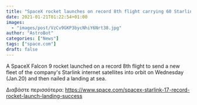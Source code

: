 ```yaml
---
title: "SpaceX rocket launches on record 8th flight carrying 60 Starlink satellites, nails landing"
date: 2021-01-21T01:22:54+01:00
images:
  - "images/post/VzCv9GKP3bycNhiY6Nrt38.jpg"
author: "AstroBot"
categories: ["News"]
tags: ["space.com"]
draft: false
---
```


A SpaceX Falcon 9 rocket launched on a record 8th flight to send a new fleet of the company's Starlink internet satellites into orbit on Wednesday (Jan.20) and then nailed a landing at sea. 

Διαβάστε περισσότερα: https://www.space.com/spacex-starlink-17-record-rocket-launch-landing-success
